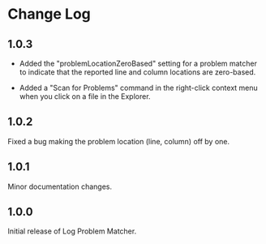 # Change Log

## 1.0.3

- Added the "problemLocationZeroBased" setting for a problem matcher to indicate that the reported line and column locations are zero-based.

- Added a "Scan for Problems" command in the right-click context menu when you click on a file in the Explorer.

## 1.0.2

Fixed a bug making the problem location (line, column) off by one.

## 1.0.1

Minor documentation changes.

## 1.0.0

Initial release of Log Problem Matcher.